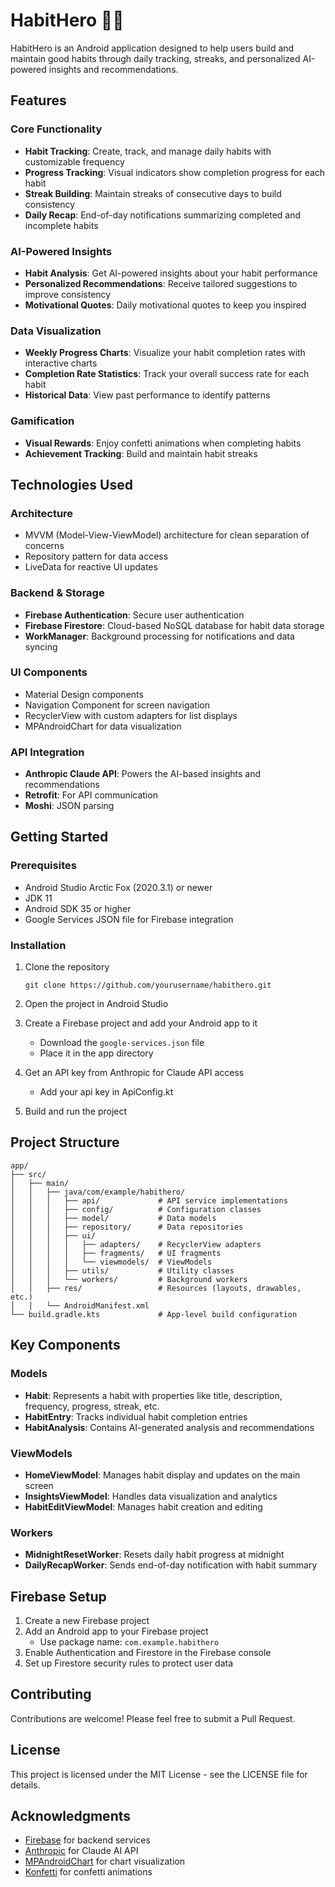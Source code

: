 # HabitHero 🦸‍♂️

HabitHero is an Android application designed to help users build and maintain good habits through daily tracking, streaks, and personalized AI-powered insights and recommendations.

## Features

### Core Functionality
- **Habit Tracking**: Create, track, and manage daily habits with customizable frequency
- **Progress Tracking**: Visual indicators show completion progress for each habit
- **Streak Building**: Maintain streaks of consecutive days to build consistency
- **Daily Recap**: End-of-day notifications summarizing completed and incomplete habits

### AI-Powered Insights
- **Habit Analysis**: Get AI-powered insights about your habit performance
- **Personalized Recommendations**: Receive tailored suggestions to improve consistency
- **Motivational Quotes**: Daily motivational quotes to keep you inspired

### Data Visualization
- **Weekly Progress Charts**: Visualize your habit completion rates with interactive charts
- **Completion Rate Statistics**: Track your overall success rate for each habit
- **Historical Data**: View past performance to identify patterns

### Gamification
- **Visual Rewards**: Enjoy confetti animations when completing habits
- **Achievement Tracking**: Build and maintain habit streaks

## Technologies Used

### Architecture
- MVVM (Model-View-ViewModel) architecture for clean separation of concerns
- Repository pattern for data access
- LiveData for reactive UI updates

### Backend & Storage
- **Firebase Authentication**: Secure user authentication
- **Firebase Firestore**: Cloud-based NoSQL database for habit data storage
- **WorkManager**: Background processing for notifications and data syncing

### UI Components
- Material Design components
- Navigation Component for screen navigation
- RecyclerView with custom adapters for list displays
- MPAndroidChart for data visualization

### API Integration
- **Anthropic Claude API**: Powers the AI-based insights and recommendations
- **Retrofit**: For API communication
- **Moshi**: JSON parsing

## Getting Started

### Prerequisites
- Android Studio Arctic Fox (2020.3.1) or newer
- JDK 11
- Android SDK 35 or higher
- Google Services JSON file for Firebase integration

### Installation
1. Clone the repository
   ```
   git clone https://github.com/yourusername/habithero.git
   ```

2. Open the project in Android Studio

3. Create a Firebase project and add your Android app to it
   - Download the `google-services.json` file
   - Place it in the app directory

4. Get an API key from Anthropic for Claude API access
   - Add your api key in ApiConfig.kt

5. Build and run the project

## Project Structure

```
app/
├── src/
│   ├── main/
│   │   ├── java/com/example/habithero/
│   │   │   ├── api/             # API service implementations
│   │   │   ├── config/          # Configuration classes
│   │   │   ├── model/           # Data models
│   │   │   ├── repository/      # Data repositories
│   │   │   ├── ui/
│   │   │   │   ├── adapters/    # RecyclerView adapters
│   │   │   │   ├── fragments/   # UI fragments
│   │   │   │   └── viewmodels/  # ViewModels
│   │   │   ├── utils/           # Utility classes
│   │   │   └── workers/         # Background workers
│   │   ├── res/                 # Resources (layouts, drawables, etc.)
│   │   └── AndroidManifest.xml
└── build.gradle.kts             # App-level build configuration
```

## Key Components

### Models
- **Habit**: Represents a habit with properties like title, description, frequency, progress, streak, etc.
- **HabitEntry**: Tracks individual habit completion entries
- **HabitAnalysis**: Contains AI-generated analysis and recommendations

### ViewModels
- **HomeViewModel**: Manages habit display and updates on the main screen
- **InsightsViewModel**: Handles data visualization and analytics
- **HabitEditViewModel**: Manages habit creation and editing

### Workers
- **MidnightResetWorker**: Resets daily habit progress at midnight
- **DailyRecapWorker**: Sends end-of-day notification with habit summary

## Firebase Setup

1. Create a new Firebase project
2. Add an Android app to your Firebase project
   - Use package name: `com.example.habithero`
3. Enable Authentication and Firestore in the Firebase console
4. Set up Firestore security rules to protect user data

## Contributing

Contributions are welcome! Please feel free to submit a Pull Request.

## License

This project is licensed under the MIT License - see the LICENSE file for details.

## Acknowledgments

- [Firebase](https://firebase.google.com/) for backend services
- [Anthropic](https://www.anthropic.com/) for Claude AI API
- [MPAndroidChart](https://github.com/PhilJay/MPAndroidChart) for chart visualization
- [Konfetti](https://github.com/DanielMartinus/Konfetti) for confetti animations 